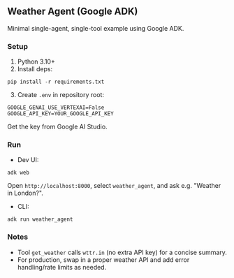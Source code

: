 ## Weather Agent (Google ADK)

Minimal single-agent, single-tool example using Google ADK.

### Setup

1. Python 3.10+
2. Install deps:

```
pip install -r requirements.txt
```

3. Create `.env` in repository root:

```
GOOGLE_GENAI_USE_VERTEXAI=False
GOOGLE_API_KEY=YOUR_GOOGLE_API_KEY
```

Get the key from Google AI Studio.

### Run

- Dev UI:

```
adk web
```

Open `http://localhost:8000`, select `weather_agent`, and ask e.g. "Weather in London?".

- CLI:

```
adk run weather_agent
```

### Notes

- Tool `get_weather` calls `wttr.in` (no extra API key) for a concise summary.
- For production, swap in a proper weather API and add error handling/rate limits as needed.

